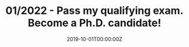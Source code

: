 ---
title: 01/2022 - Pass my qualifying exam. Become a Ph.D. candidate!
subtitle: 

# Summary for listings and search engines
summary: 

# Link this post with a project
projects: []

# Date published
date: "2019-10-01T00:00:00Z"

# Date updated
lastmod: "2020-12-13T00:00:00Z"

# Is this an unpublished draft?
draft: false

# Show this page in the Featured widget?
featured: false

# Featured image
# Place an image named `featured.jpg/png` in this page's folder and customize its options here.

---